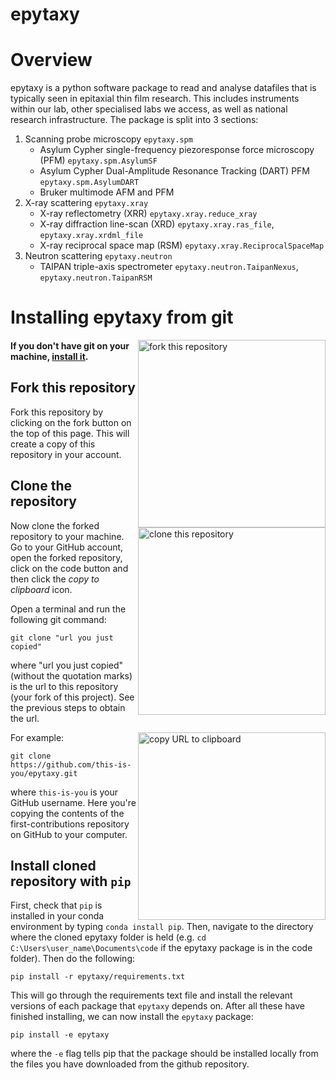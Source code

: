 epytaxy
=====

# Overview

epytaxy is a python software package to read and analyse datafiles that is typically seen in epitaxial thin film research. This includes instruments within our lab, other specialised labs we access, as well as national research infrastructure. The package is split into 3 sections:

1. Scanning probe microscopy `epytaxy.spm`
    - Asylum Cypher single-frequency piezoresponse force microscopy (PFM) `epytaxy.spm.AsylumSF`
    - Asylum Cypher Dual-Amplitude Resonance Tracking (DART) PFM `epytaxy.spm.AsylumDART`
    - Bruker multimode AFM and PFM 
2. X-ray scattering `epytaxy.xray`
    - X-ray reflectometry (XRR) `epytaxy.xray.reduce_xray`
    - X-ray diffraction line-scan (XRD) `epytaxy.xray.ras_file`, `epytaxy.xray.xrdml_file`
    - X-ray reciprocal space map (RSM)  `epytaxy.xray.ReciprocalSpaceMap`
3.  Neutron scattering `epytaxy.neutron`
    - TAIPAN triple-axis spectrometer `epytaxy.neutron.TaipanNexus`, `epytaxy.neutron.TaipanRSM`

# Installing epytaxy from git
<img align="right" width="300" src="https://firstcontributions.github.io/assets/Readme/fork.png" alt="fork this repository" />

#### If you don't have git on your machine, [install it](https://help.github.com/articles/set-up-git/).

## Fork this repository

Fork this repository by clicking on the fork button on the top of this page.
This will create a copy of this repository in your account.

## Clone the repository

<img align="right" width="300" src="https://firstcontributions.github.io/assets/Readme/clone.png" alt="clone this repository" />

Now clone the forked repository to your machine. Go to your GitHub account, open the forked repository, click on the code button and then click the _copy to clipboard_ icon.

Open a terminal and run the following git command:

```
git clone "url you just copied"
```

where "url you just copied" (without the quotation marks) is the url to this repository (your fork of this project). See the previous steps to obtain the url.

<img align="right" width="300" src="https://firstcontributions.github.io/assets/Readme/copy-to-clipboard.png" alt="copy URL to clipboard" />

For example:

```
git clone https://github.com/this-is-you/epytaxy.git
```

where `this-is-you` is your GitHub username. Here you're copying the contents of the first-contributions repository on GitHub to your computer.

## Install cloned repository with `pip`

First, check that `pip` is installed in your conda environment by typing `conda install pip`. Then, navigate to the directory where the cloned epytaxy folder is held (e.g. `cd C:\Users\user_name\Documents\code` if the epytaxy package is in the code folder). Then do the following:
```
pip install -r epytaxy/requirements.txt
```
This will go through the requirements text file and install the relevant versions of each package that `epytaxy` depends on. After all these have finished installing, we can now install the `epytaxy` package:
```
pip install -e epytaxy
```
where the `-e` flag tells pip that the package should be installed locally from the files you have downloaded from the github repository. 

